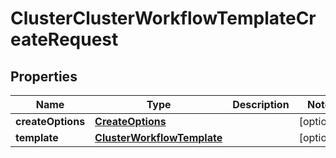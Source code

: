 

# ClusterClusterWorkflowTemplateCreateRequest

## Properties

Name | Type | Description | Notes
------------ | ------------- | ------------- | -------------
**createOptions** | [**CreateOptions**](CreateOptions.md) |  |  [optional]
**template** | [**ClusterWorkflowTemplate**](ClusterWorkflowTemplate.md) |  |  [optional]



